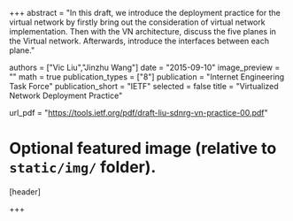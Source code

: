 +++
abstract = "In this draft, we introduce the deployment practice for the virtual network by firstly bring out the consideration of virtual network implementation. Then with the VN architecture, discuss the five planes in the Virtual network. Afterwards, introduce the interfaces between each plane."

authors = ["Vic Liu","Jinzhu Wang"]
date = "2015-09-10"
image_preview = ""
math = true
publication_types = ["8"]
publication = "Internet Engineering Task Force"
publication_short = "IETF"
selected = false
title = "Virtualized Network Deployment Practice"

url_pdf = "https://tools.ietf.org/pdf/draft-liu-sdnrg-vn-practice-00.pdf"

# Optional featured image (relative to `static/img/` folder).
[header]

+++
